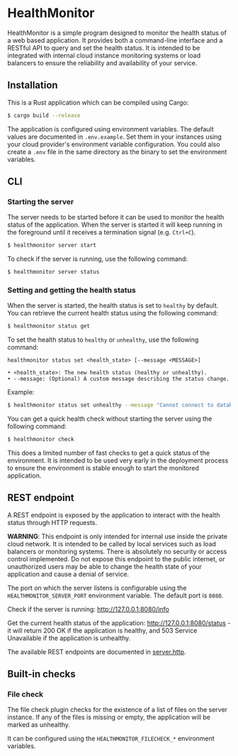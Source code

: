 # HealthMonitor

HealthMonitor is a simple program designed to monitor the health status of a web based application. It provides both a
command-line interface and a RESTful API to query and set the health status. It is intended to be integrated with
internal cloud instance monitoring systems or load balancers to ensure the reliability and availability of your service.

## Installation

This is a Rust application which can be compiled using Cargo:

```bash
$ cargo build --release
```

The application is configured using environment variables. The default values are documented in `.env.example`. Set them
in your instances using your cloud provider's environment variable configuration. You could also create a `.env` file in
the same directory as the binary to set the environment variables.


## CLI

### Starting the server

The server needs to be started before it can be used to monitor the health status of the application. When the server is
started it will keep running in the foreground until it receives a termination signal (e.g. `Ctrl+C`).

```bash
$ healthmonitor server start
```

To check if the server is running, use the following command:

```bash
$ healthmonitor server status
```


### Setting and getting the health status

When the server is started, the health status is set to `healthy` by default. You can retrieve the current health status
using the following command:

```bash
$ healthmonitor status get
```

To set the health status to `healthy` or `unhealthy`, use the following command:

```
healthmonitor status set <health_state> [--message <MESSAGE>]

• <health_state>: The new health status (healthy or unhealthy).
• --message: (Optional) A custom message describing the status change.
```

Example:

```bash
$ healthmonitor status set unhealthy --message "Cannot connect to database."
```

You can get a quick health check without starting the server using the following command:

```bash
$ healthmonitor check
```

This does a limited number of fast checks to get a quick status of the environment. It is intended to be used very
early in the deployment process to ensure the environment is stable enough to start the monitored application.

## REST endpoint

A REST endpoint is exposed by the application to interact with the health status through HTTP requests.

**WARNING**: This endpoint is only intended for internal use inside the private cloud network. It is intended to be
called by local services such as load balancers or monitoring systems. There is absolutely no security or access control
implemented. Do not expose this endpoint to the public internet, or unauthorized users may be able to change the health
state of your application and cause a denial of service.

The port on which the server listens is configurable using the `HEALTHMONITOR_SERVER_PORT` environment variable. The
default port is `8080`.

Check if the server is running: http://127.0.0.1:8080/info

Get the current health status of the application: http://127.0.0.1:8080/status - it will return 200 OK if the
application is healthy, and 503 Service Unavailable if the application is unhealthy.

The available REST endpoints are documented in [server.http](https://github.com/pfrenssen/healthmonitor/blob/master/server.http).

## Built-in checks

### File check

The file check plugin checks for the existence of a list of files on the server instance. If any of the files is missing
or empty, the application will be marked as unhealthy.

It can be configured using the `HEALTHMONITOR_FILECHECK_*` environment variables.